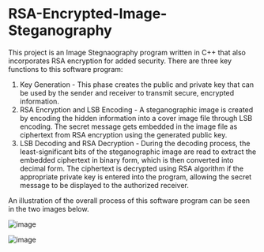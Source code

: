 # RSA-Encrypted-Image-Steganography

This project is an Image Stegnaography program written in C++ that also incorporates RSA encryption for added security. There are three key functions to this software program:
1. Key Generation - This phase creates the public and private key that can be used by the sender and receiver to transmit secure, encrypted information. 
2. RSA Encryption and LSB Encoding - A steganographic image is created by encoding the hidden information into a cover image file through LSB encoding. The secret message gets embedded in the image file as ciphertext from RSA encryption using the generated public key.
3. LSB Decoding and RSA Decryption - During the decoding process, the least-significant bits of the steganographic image are read to extract the embedded ciphertext in binary form, which is then converted into decimal form. The ciphertext is decrypted using RSA algorithm if the appropriate private key is entered into the program, allowing the secret message to be displayed to the authorized receiver.

An illustration of the overall process of this software program can be seen in the two images below.

![image](https://github.com/ali-alwan99/RSA-Encrypted-Image-Steganography/assets/128723860/f39e9856-918c-4a58-99fc-9b940ddedf0b)

![image](https://github.com/ali-alwan99/RSA-Encrypted-Image-Steganography/assets/128723860/0cbccf59-55fd-45cd-8906-af4cb6db62d7)
